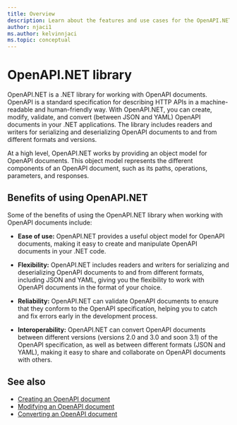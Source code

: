 ```yaml
---
title: Overview
description: Learn about the features and use cases for the OpenAPI.NET library
author: njaci1
ms.author: kelvinnjaci
ms.topic: conceptual
---
```


# OpenAPI.NET library

OpenAPI.NET is a .NET library for working with OpenAPI documents. OpenAPI is a standard specification for describing HTTP APIs in a machine-readable and human-friendly way. With OpenAPI.NET, you can create, modify, validate, and convert (between JSON and YAML) OpenAPI documents in your .NET applications. The library includes readers and writers for serializing and deserializing OpenAPI documents to and from different formats and versions.

At a high level, OpenAPI.NET works by providing an object model for OpenAPI documents. This object model represents the different components of an OpenAPI document, such as its paths, operations, parameters, and responses.

## Benefits of using OpenAPI.NET

Some of the benefits of using the OpenAPI.NET library when working with OpenAPI documents include:

- **Ease of use:** OpenAPI.NET provides a useful object model for OpenAPI documents, making it easy to create and manipulate OpenAPI documents in your .NET code.

- **Flexibility:** OpenAPI.NET includes readers and writers for serializing and deserializing OpenAPI documents to and from different formats, including JSON and YAML, giving you the flexibility to work with OpenAPI documents in the format of your choice.

- **Reliability:** OpenAPI.NET can validate OpenAPI documents to ensure that they conform to the OpenAPI specification, helping you to catch and fix errors early in the development process.

- **Interoperability:** OpenAPI.NET can convert OpenAPI documents between different versions (versions 2.0 and 3.0 and soon 3.1) of the OpenAPI specification, as well as between different formats (JSON and YAML), making it easy to share and collaborate on OpenAPI documents with others.

## See also

- [Creating an OpenAPI document](create-openapi.md)
- [Modifying an OpenAPI document](modify-openapi.md)
- [Converting an OpenAPI document](convert-openapi.md)
